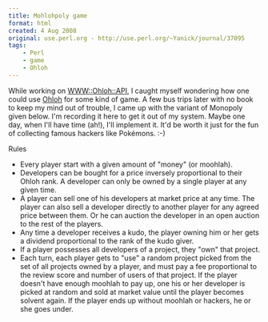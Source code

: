 ```yaml
---
title: Mohlohpoly game
format: html
created: 4 Aug 2008
original: use.perl.org - http://use.perl.org/~Yanick/journal/37095
tags:
    - Perl
    - game
    - Ohloh
---
```


<p>While working on
<a href="http://search.cpan.org/~yanick/WWW-Ohloh-API/" rel="nofollow">WWW::Ohloh::API</a>,
I caught myself wondering
how one could use <a href="http://www.ohloh.com/" rel="nofollow">Ohloh</a>
for some kind of game.  A few bus trips later with no
book to keep my mind out of trouble, I came up with the variant
of Monopoly given below.  I'm recording it here to get it out
of my system.  Maybe one day, when I'll have time (ah!),
I'll implement it.  It'd be worth it just for the fun of
collecting famous hackers like Pokémons.<nobr> <wbr></wbr></nobr>:-)</p><p>

Rules

</p><ul>
		<li>Every player start with a given amount of "money" (or moohlah).	</li><li>Developers can be bought for a price inversely proportional to their
Ohloh rank. A developer can only
be
owned by a single player at any given time.	</li><li>A player can sell one of his developers at market price at any time.
The player can also sell a developer directly to another player for
any agreed price between them.  Or he can auction the developer in
an open auction to the rest of the players.	</li><li>Any time a developer receives a kudo, the player owning him or her
gets a dividend proportional to the rank of the kudo giver.	</li><li>If a player possesses all developers of a project, they "own"
that project.	</li><li>Each turn, each player gets to "use" a random project picked from
the set of all projects owned by a player, and must
pay a fee proportional to the review score and number of users
of that project.  If the player doesn't have enough moohlah to
pay up, one his or her developer is picked at random and sold
at market value until the player becomes solvent again.  If
the player ends up without moohlah or hackers, he or she goes
under.</li></ul>
